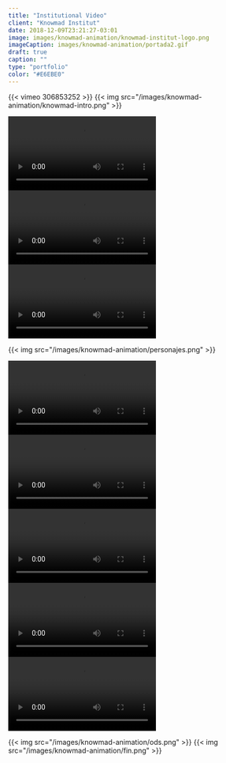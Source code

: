 ```yaml
---
title: "Institutional Video"
client: "Knowmad Institut"
date: 2018-12-09T23:21:27-03:01
image: images/knowmad-animation/knowmad-institut-logo.png
imageCaption: images/knowmad-animation/portada2.gif
draft: true
caption: ""
type: "portfolio"
color: "#E6EBE0"
---
```

{{< vimeo 306853252 >}}
{{< img src="/images/knowmad-animation/knowmad-intro.png" >}}

<div class="container">
	<div class="row">
		<div class="col-12 col-lg-4 py-2">
			<div class="embed-responsive embed-responsive-16by9">
				<video autoplay loop>
					<source src="/images/knowmad-animation/es-2.mp4" type="video/mp4">
					Your browser does not support the video tag.
				</video>
			</div>
		</div>
		<div class="col-12 col-lg-4 py-2">
			<div class="embed-responsive embed-responsive-16by9">
				<video autoplay loop>
					<source src="/images/knowmad-animation/es-3.mp4" type="video/mp4">
					Your browser does not support the video tag.
				</video>
			</div>
		</div>
		<div class="col-12 col-lg-4 py-2">
			<div class="embed-responsive embed-responsive-16by9">
				<video autoplay loop>
					<source src="/images/knowmad-animation/es-4.mp4" type="video/mp4">
					Your browser does not support the video tag.
				</video>
			</div>
		</div>
	</div>
</div>

{{< img src="/images/knowmad-animation/personajes.png" >}}

<div class="container">
	<div class="row">
		<div class="col-12 col-lg-4 py-2">
			<div class="embed-responsive embed-responsive-16by9">
				<video autoplay loop>
					<source src="/images/knowmad-animation/es-5.mp4" type="video/mp4">
					Your browser does not support the video tag.
				</video>
			</div>
		</div>
		<div class="col-12 col-lg-4 py-2">
			<div class="embed-responsive embed-responsive-16by9">
				<video autoplay loop>
					<source src="/images/knowmad-animation/es-8.mp4" type="video/mp4">
					Your browser does not support the video tag.
				</video>
			</div>
		</div>
		<div class="col-12 col-lg-4 py-2">
			<div class="embed-responsive embed-responsive-16by9">
				<video autoplay loop>
					<source src="/images/knowmad-animation/es-9-1.mp4" type="video/mp4">
					Your browser does not support the video tag.
				</video>
			</div>
		</div>
	</div>
</div>

<div class="container">
	<div class="row">
		<div class="col-12 col-lg-6 py-2">
			<div class="embed-responsive embed-responsive-16by9">
				<video autoplay loop>
					<source src="/images/knowmad-animation/es-9-2.mp4" type="video/mp4">
					Your browser does not support the video tag.
				</video>
			</div>
		</div>
		<div class="col-12 col-lg-6 py-2">
			<div class="embed-responsive embed-responsive-16by9">
				<video autoplay loop>
					<source src="/images/knowmad-animation/es-9-3.mp4" type="video/mp4">
					Your browser does not support the video tag.
				</video>
			</div>
		</div>
	</div>
</div>

{{< img src="/images/knowmad-animation/ods.png" >}}
{{< img src="/images/knowmad-animation/fin.png" >}}